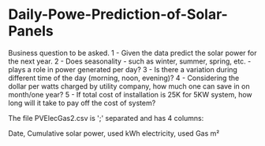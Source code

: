 # Daily-Powe-Prediction-of-Solar-Panels


Business question to be asked.
1 - Given the data predict the solar power for the next year. 2 - Does seasonality - such as winter, summer, spring, etc. - plays a role in power generated per day? 3 - Is there a variation during different time of the day (morning, noon, evening)? 4 - Considering the dollar per watts charged by utility company, how much one can save in on month/one year? 5 - If total cost of installation is 25K for 5KW system, how long will it take to pay off the cost of system?

The file PVElecGas2.csv is ';' separated and has 4 columns:

Date,
Cumulative solar power,
used kWh electricity,
used Gas m²
